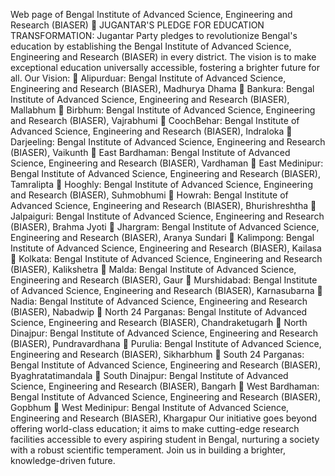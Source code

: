 Web page of Bengal Institute of Advanced Science, Engineering and Research (BIASER)
🔴 JUGANTAR'S PLEDGE FOR EDUCATION TRANSFORMATION:
Jugantar Party pledges to revolutionize Bengal's education by establishing the Bengal Institute of Advanced Science, Engineering and Research (BIASER) in every district. The vision is to make exceptional education universally accessible, fostering a brighter future for all.
Our Vision:
🔸 Alipurduar: Bengal Institute of Advanced Science, Engineering and Research (BIASER), Madhurya Dhama
🔸 Bankura: Bengal Institute of Advanced Science, Engineering and Research (BIASER), Mallabhum
🔸 Birbhum: Bengal Institute of Advanced Science, Engineering and Research (BIASER), Vajrabhumi
🔸 CoochBehar: Bengal Institute of Advanced Science, Engineering and Research (BIASER), Indraloka
🔸 Darjeeling: Bengal Institute of Advanced Science, Engineering and Research (BIASER), Vaikunth
🔸 East Bardhaman: Bengal Institute of Advanced Science, Engineering and Research (BIASER), Vardhaman
🔸 East Medinipur: Bengal Institute of Advanced Science, Engineering and Research (BIASER), Tamralipta
🔸 Hooghly: Bengal Institute of Advanced Science, Engineering and Research (BIASER), Suhmobhumi
🔸 Howrah: Bengal Institute of Advanced Science, Engineering and Research (BIASER), Bhurishreshtha
🔸 Jalpaiguri: Bengal Institute of Advanced Science, Engineering and Research (BIASER), Brahma Jyoti
🔸 Jhargram: Bengal Institute of Advanced Science, Engineering and Research (BIASER), Aranya Sundari
🔸 Kalimpong: Bengal Institute of Advanced Science, Engineering and Research (BIASER), Kailasa
🔸 Kolkata: Bengal Institute of Advanced Science, Engineering and Research (BIASER), Kalikshetra
🔸 Malda: Bengal Institute of Advanced Science, Engineering and Research (BIASER), Gaur
🔸 Murshidabad: Bengal Institute of Advanced Science, Engineering and Research (BIASER), Karnasubarna
🔸 Nadia: Bengal Institute of Advanced Science, Engineering and Research (BIASER), Nabadwip
🔸 North 24 Parganas: Bengal Institute of Advanced Science, Engineering and Research (BIASER), Chandraketugarh
🔸 North Dinajpur: Bengal Institute of Advanced Science, Engineering and Research (BIASER), Pundravardhana
🔸 Purulia: Bengal Institute of Advanced Science, Engineering and Research (BIASER), Sikharbhum
🔸 South 24 Parganas: Bengal Institute of Advanced Science, Engineering and Research (BIASER), Byaghratatimandala
🔸 South Dinajpur: Bengal Institute of Advanced Science, Engineering and Research (BIASER), Bangarh
🔸 West Bardhaman: Bengal Institute of Advanced Science, Engineering and Research (BIASER), Gopbhum
🔸 West Medinipur: Bengal Institute of Advanced Science, Engineering and Research (BIASER), Khargapur
Our initiative goes beyond offering world-class education; it aims to make cutting-edge research facilities accessible to every aspiring student in Bengal, nurturing a society with a robust scientific temperament. Join us in building a brighter, knowledge-driven future.
